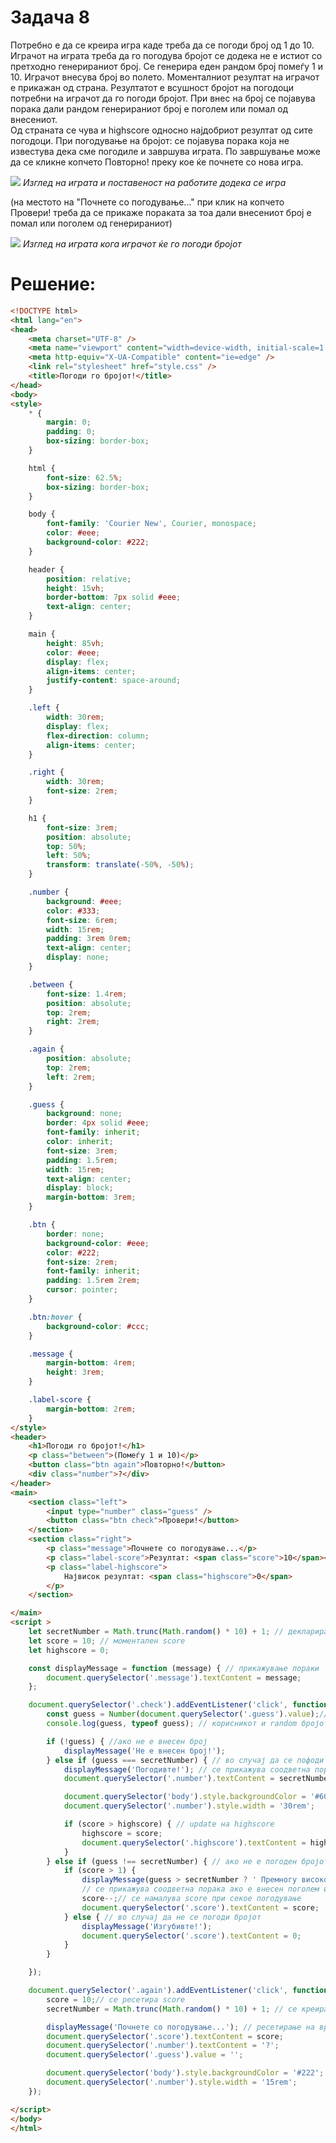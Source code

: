 # Задача 8

Потребно е да се креира игра каде треба да се погоди број од 1 до 10.
Играчот на играта треба да го погодува бројот се додека не е истиот со претходно генерираниот број. 
Се генерира еден рандом број помеѓу 1 и 10.
Играчот внесува број во полето.
Моменталниот резултат на играчот е прикажан од страна. 
Резултатот е всушност бројот на погодоци потребни на играчот да го погоди бројот.
При внес на број се појавува порака дали рандом генерираниот број е поголем или помал од внесениот.     
Од страната се чува и highscore односно најдобриот резултат од сите погодоци.
При погодување на бројот: се појавува порака која не известува дека сме погодиле и завршува играта. По завршување може да се кликне копчето Повторно! преку кое ќе почнете со нова игра.

  ![](img/image1.png)
  *Изглед на играта и поставеност на работите додека се игра*
  
  (на местото на "Почнете со погодување..." при клик на копчето Провери! треба да се прикаже пораката за тоа дали внесениот број е помал или поголем од генерираниот)
  
  ![](img/image2.png)
  *Изглед на играта кога играчот ќе го погоди бројот*

# Решение: 

```html
<!DOCTYPE html>
<html lang="en">
<head>
    <meta charset="UTF-8" />
    <meta name="viewport" content="width=device-width, initial-scale=1.0" />
    <meta http-equiv="X-UA-Compatible" content="ie=edge" />
    <link rel="stylesheet" href="style.css" />
    <title>Погоди го бројот!</title>
</head>
<body>
<style>
    * {
        margin: 0;
        padding: 0;
        box-sizing: border-box;
    }

    html {
        font-size: 62.5%;
        box-sizing: border-box;
    }

    body {
        font-family: 'Courier New', Courier, monospace;
        color: #eee;
        background-color: #222;
    }

    header {
        position: relative;
        height: 15vh;
        border-bottom: 7px solid #eee;
        text-align: center;
    }

    main {
        height: 85vh;
        color: #eee;
        display: flex;
        align-items: center;
        justify-content: space-around;
    }

    .left {
        width: 30rem;
        display: flex;
        flex-direction: column;
        align-items: center;
    }

    .right {
        width: 30rem;
        font-size: 2rem;
    }

    h1 {
        font-size: 3rem;
        position: absolute;
        top: 50%;
        left: 50%;
        transform: translate(-50%, -50%);
    }

    .number {
        background: #eee;
        color: #333;
        font-size: 6rem;
        width: 15rem;
        padding: 3rem 0rem;
        text-align: center;
        display: none;
    }

    .between {
        font-size: 1.4rem;
        position: absolute;
        top: 2rem;
        right: 2rem;
    }

    .again {
        position: absolute;
        top: 2rem;
        left: 2rem;
    }

    .guess {
        background: none;
        border: 4px solid #eee;
        font-family: inherit;
        color: inherit;
        font-size: 3rem;
        padding: 1.5rem;
        width: 15rem;
        text-align: center;
        display: block;
        margin-bottom: 3rem;
    }

    .btn {
        border: none;
        background-color: #eee;
        color: #222;
        font-size: 2rem;
        font-family: inherit;
        padding: 1.5rem 2rem;
        cursor: pointer;
    }

    .btn:hover {
        background-color: #ccc;
    }

    .message {
        margin-bottom: 4rem;
        height: 3rem;
    }

    .label-score {
        margin-bottom: 2rem;
    }
</style>
<header>
    <h1>Погоди го бројот!</h1>
    <p class="between">(Помеѓу 1 и 10)</p>
    <button class="btn again">Повторно!</button>
    <div class="number">?</div>
</header>
<main>
    <section class="left">
        <input type="number" class="guess" />
        <button class="btn check">Провери!</button>
    </section>
    <section class="right">
        <p class="message">Почнете со погодување...</p>
        <p class="label-score">Резултат: <span class="score">10</span></p>
        <p class="label-highscore">
            Највисок резултат: <span class="highscore">0</span>
        </p>
    </section>

</main>
<script >
    let secretNumber = Math.trunc(Math.random() * 10) + 1; // декларирање на random број од 1 до 10
    let score = 10; // моментален score
    let highscore = 0;

    const displayMessage = function (message) { // прикажување пораки
        document.querySelector('.message').textContent = message;
    };

    document.querySelector('.check').addEventListener('click', function () { //при кликање на копчето check
        const guess = Number(document.querySelector('.guess').value);// се споредува вредноста на
        console.log(guess, typeof guess); // корисникот и random бројот

        if (!guess) { //ако не е внесен број
            displayMessage('Не е внесен број!');
        } else if (guess === secretNumber) { // во случај да се пофоди бројот
            displayMessage('Погодивте!'); // се прикажува соодветна порака и се менува стилот
            document.querySelector('.number').textContent = secretNumber;

            document.querySelector('body').style.backgroundColor = '#60b347';
            document.querySelector('.number').style.width = '30rem';

            if (score > highscore) { // update на highscore
                highscore = score;
                document.querySelector('.highscore').textContent = highscore;
            }
        } else if (guess !== secretNumber) { // ако не е погоден бројот
            if (score > 1) {
                displayMessage(guess > secretNumber ? ' Премногу високо!' : 'Премногу ниско!');
                // се прикажува соодветна порака ако е внесен поголем или помал број од random бројот
                score--;// се намалува score при секое погодување
                document.querySelector('.score').textContent = score;
            } else { // во случај да не се погоди бројот
                displayMessage('Изгубивте!');
                document.querySelector('.score').textContent = 0;
            }
        }

    });

    document.querySelector('.again').addEventListener('click', function () {// ако се кликне Повторно!
        score = 10;// се ресетира score
        secretNumber = Math.trunc(Math.random() * 10) + 1; // се креира нов random број

        displayMessage('Почнете со погодување...'); // ресетирање на вредностите
        document.querySelector('.score').textContent = score;
        document.querySelector('.number').textContent = '?';
        document.querySelector('.guess').value = '';

        document.querySelector('body').style.backgroundColor = '#222';
        document.querySelector('.number').style.width = '15rem';
    });

</script>
</body>
</html>
```